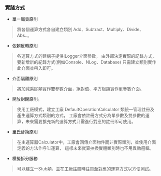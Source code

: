 ﻿### 實踐方式
* 單一職責原則
>將各個運算方式各自建立類別 Add、Subtract、Multiply、Divide、Abs..。

* 依賴反轉原則
> 各運算方式的建構子提供ILogger介面參數，
由外部決定實際的記錄方式，要新增新的紀錄方式(例如Console、NLog、Database)
只需建立類別實作此介面並帶入即可。

* 介面隔離原則
> 將加減乘除類實作雙參數介面，絕對值、平方根類實作單參數介面。

* 開放封閉原則。
> 使用工廠模式，建立工廠 DefaultOperationCalculator 類統一管理註冊及產生運算方式類別的方式，
工廠會依註冊方式分為單參數及雙參數的運算，未來需要擴充新的運算方式只需進行對應的註冊即可使用。

* 里氏替換原則
> 在主運算器Calculator中，工廠會回傳介面物件而非實際類別，並使用介面定義的方法作呼叫運算，
這樣未來就算抽換實體類別時也不用異動邏輯。

* 模擬拆分服務
> 可以建立一Stub類，並在工廠註冊時註冊至對應的運算方式以方便測試。




